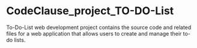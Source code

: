 # CodeClause_project_TO-DO-List
To-Do-List web development project contains the source code and related files for a web application that allows users to create and manage their to-do lists.
